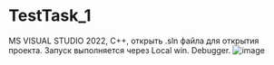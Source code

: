 # TestTask_1
MS VISUAL STUDIO 2022, С++, открыть .sln файла для открытия проекта. 
Запуск выполняется через Local win. Debugger.
![image](https://github.com/NikoVice/TestTask_1/assets/62925552/0468fd68-476a-4d25-ba4a-4cd0907c773f)
